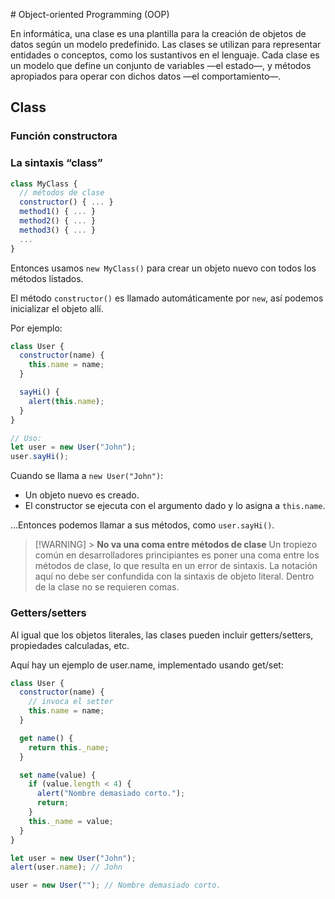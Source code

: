 # Object-oriented Programming (OOP)

En informática, una clase es una plantilla para la creación de objetos de datos según un modelo predefinido. Las clases se utilizan para representar entidades o conceptos, como los sustantivos en el lenguaje. Cada clase es un modelo que define un conjunto de variables —el estado—, y métodos apropiados para operar con dichos datos —el comportamiento—.

## Class

### Función constructora

### La sintaxis “class”

```javascript
class MyClass {
  // métodos de clase
  constructor() { ... }
  method1() { ... }
  method2() { ... }
  method3() { ... }
  ...
}
```

Entonces usamos `new MyClass()` para crear un objeto nuevo con todos los métodos listados.

El método `constructor()` es llamado automáticamente por `new`, así podemos inicializar el objeto allí.

Por ejemplo:

```javascript
class User {
  constructor(name) {
    this.name = name;
  }

  sayHi() {
    alert(this.name);
  }
}

// Uso:
let user = new User("John");
user.sayHi();
```

Cuando se llama a `new User("John")`:

- Un objeto nuevo es creado.
- El constructor se ejecuta con el argumento dado y lo asigna a `this.name`.

…Entonces podemos llamar a sus métodos, como `user.sayHi()`.

> [!WARNING] > **No va una coma entre métodos de clase**
> Un tropiezo común en desarrolladores principiantes es poner una coma entre los métodos de clase, lo que resulta en un error de sintaxis.
> La notación aquí no debe ser confundida con la sintaxis de objeto literal. Dentro de la clase no se requieren comas.

### Getters/setters

Al igual que los objetos literales, las clases pueden incluir getters/setters, propiedades calculadas, etc.

Aquí hay un ejemplo de user.name, implementado usando get/set:

```javascript
class User {
  constructor(name) {
    // invoca el setter
    this.name = name;
  }

  get name() {
    return this._name;
  }

  set name(value) {
    if (value.length < 4) {
      alert("Nombre demasiado corto.");
      return;
    }
    this._name = value;
  }
}

let user = new User("John");
alert(user.name); // John

user = new User(""); // Nombre demasiado corto.
```
